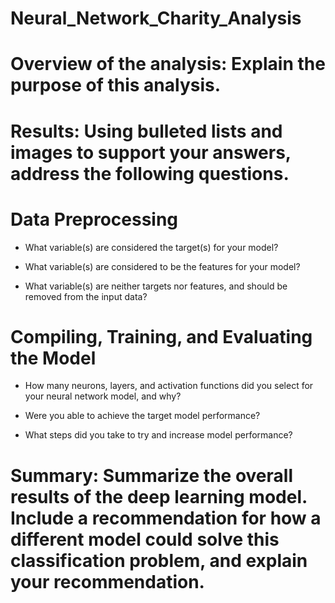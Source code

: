 # Neural_Network_Charity_Analysis

# Overview of the analysis: Explain the purpose of this analysis.


# Results: Using bulleted lists and images to support your answers, address the following questions.
  # Data Preprocessing

* What variable(s) are considered the target(s) for your model?

* What variable(s) are considered to be the features for your model?

* What variable(s) are neither targets nor features, and should be removed from the input data?

# Compiling, Training, and Evaluating the Model

* How many neurons, layers, and activation functions did you select for your neural network model, and why?

* Were you able to achieve the target model performance?

* What steps did you take to try and increase model performance?


# Summary: Summarize the overall results of the deep learning model. Include a recommendation for how a different model could solve this classification problem, and explain your recommendation.

